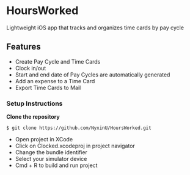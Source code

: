 # HoursWorked
Lightweight iOS app that tracks and organizes time cards by pay cycle

## Features
* Create Pay Cycle and Time Cards
* Clock in/out
* Start and end date of Pay Cycles are automatically generated
* Add an expense to a Time Card
* Export Time Cards to Mail

### Setup Instructions
**Clone the repository**
``` git
$ git clone https://github.com/NyxinU/HoursWorked.git
``` 
* Open project in XCode
* Click on Clocked.xcodeproj in project navigator
* Change the bundle identifier 
* Select your simulator device 
* Cmd + R to build and run project 